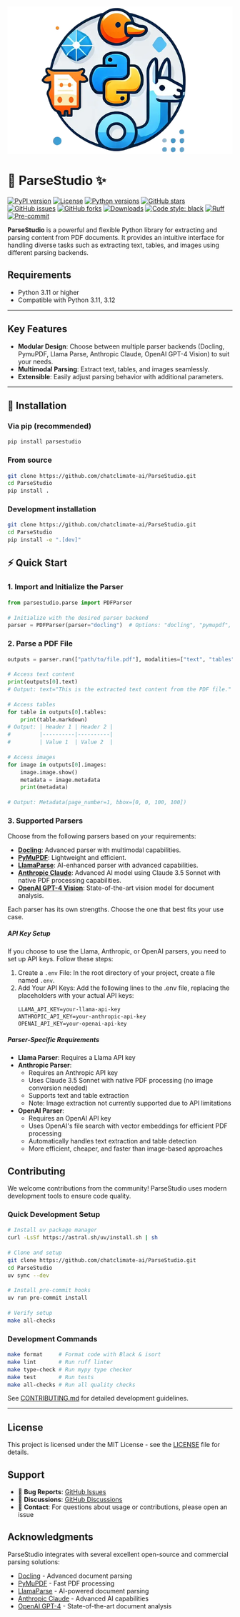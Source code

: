 ![ParseStudio Logo](./images/logo.webp)

# 📄 ParseStudio ✨

[![PyPI version](https://img.shields.io/pypi/v/parsestudio.svg)](https://pypi.org/project/parsestudio/)
[![License](https://img.shields.io/badge/license-MIT-blue.svg)](https://github.com/chatclimate-ai/ParseStudio/blob/main/LICENSE)
[![Python versions](https://img.shields.io/badge/python-3.11%2B-blue.svg)](https://www.python.org/downloads/)
[![GitHub stars](https://img.shields.io/github/stars/chatclimate-ai/ParseStudio.svg)](https://github.com/chatclimate-ai/ParseStudio/stargazers)
[![GitHub issues](https://img.shields.io/github/issues/chatclimate-ai/ParseStudio.svg)](https://github.com/chatclimate-ai/ParseStudio/issues)
[![GitHub forks](https://img.shields.io/github/forks/chatclimate-ai/ParseStudio.svg)](https://github.com/chatclimate-ai/ParseStudio/network)
[![Downloads](https://static.pepy.tech/badge/parsestudio)](https://pepy.tech/project/parsestudio)
[![Code style: black](https://img.shields.io/badge/code%20style-black-000000.svg)](https://github.com/psf/black)
[![Ruff](https://img.shields.io/endpoint?url=https://raw.githubusercontent.com/astral-sh/ruff/main/assets/badge/v2.json)](https://github.com/astral-sh/ruff)
[![Pre-commit](https://img.shields.io/badge/pre--commit-enabled-brightgreen?logo=pre-commit)](https://github.com/pre-commit/pre-commit)

**ParseStudio** is a powerful and flexible Python library for extracting and parsing content from PDF documents. It provides an intuitive interface for handling diverse tasks such as extracting text, tables, and images using different parsing backends.

## Requirements

- Python 3.11 or higher
- Compatible with Python 3.11, 3.12

---

## Key Features

- **Modular Design**: Choose between multiple parser backends (Docling, PymuPDF, Llama Parse, Anthropic Claude, OpenAI GPT-4 Vision) to suit your needs.
- **Multimodal Parsing**: Extract text, tables, and images seamlessly.
- **Extensible**: Easily adjust parsing behavior with additional parameters.

---

## 🚀 Installation

### Via pip (recommended)

```bash
pip install parsestudio
```

### From source

```bash
git clone https://github.com/chatclimate-ai/ParseStudio.git
cd ParseStudio
pip install .
```

### Development installation

```bash
git clone https://github.com/chatclimate-ai/ParseStudio.git
cd ParseStudio
pip install -e ".[dev]"
```

## ⚡ Quick Start

### 1. Import and Initialize the Parser

```python
from parsestudio.parse import PDFParser

# Initialize with the desired parser backend
parser = PDFParser(parser="docling")  # Options: "docling", "pymupdf", "llama", "anthropic", "openai"

```

### 2. Parse a PDF File

```python
outputs = parser.run(["path/to/file.pdf"], modalities=["text", "tables", "images"])

# Access text content
print(outputs[0].text)
# Output: text="This is the extracted text content from the PDF file."

# Access tables
for table in outputs[0].tables:
    print(table.markdown)
# Output: | Header 1 | Header 2 |
#         |----------|----------|
#         | Value 1  | Value 2  |

# Access images
for image in outputs[0].images:
    image.image.show()
    metadata = image.metadata
    print(metadata)

# Output: Metadata(page_number=1, bbox=[0, 0, 100, 100])
```

### 3. Supported Parsers

Choose from the following parsers based on your requirements:
- **[Docling](https://github.com/DS4SD/docling)**: Advanced parser with multimodal capabilities.
- **[PyMuPDF](https://github.com/pymupdf/PyMuPDF)**: Lightweight and efficient.
- **[LlamaParse](https://github.com/run-llama/llama_parse)**: AI-enhanced parser with advanced capabilities.
- **[Anthropic Claude](https://www.anthropic.com/claude)**: Advanced AI model using Claude 3.5 Sonnet with native PDF processing capabilities.
- **[OpenAI GPT-4 Vision](https://openai.com/gpt-4)**: State-of-the-art vision model for document analysis.

Each parser has its own strengths. Choose the one that best fits your use case.

##### API Key Setup

If you choose to use the Llama, Anthropic, or OpenAI parsers, you need to set up API keys. Follow these steps:

1. Create a `.env` File: In the root directory of your project, create a file named `.env`.
2. Add Your API Keys: Add the following lines to the .env file, replacing the placeholders with your actual API keys:
   ```
   LLAMA_API_KEY=your-llama-api-key
   ANTHROPIC_API_KEY=your-anthropic-api-key
   OPENAI_API_KEY=your-openai-api-key
   ```

##### Parser-Specific Requirements

- **Llama Parser**: Requires a Llama API key
- **Anthropic Parser**:
  - Requires an Anthropic API key
  - Uses Claude 3.5 Sonnet with native PDF processing (no image conversion needed)
  - Supports text and table extraction
  - Note: Image extraction not currently supported due to API limitations
- **OpenAI Parser**:
  - Requires an OpenAI API key
  - Uses OpenAI's file search with vector embeddings for efficient PDF processing
  - Automatically handles text extraction and table detection
  - More efficient, cheaper, and faster than image-based approaches

## Contributing

We welcome contributions from the community! ParseStudio uses modern development tools to ensure code quality.

### Quick Development Setup

```bash
# Install uv package manager
curl -LsSf https://astral.sh/uv/install.sh | sh

# Clone and setup
git clone https://github.com/chatclimate-ai/ParseStudio.git
cd ParseStudio
uv sync --dev

# Install pre-commit hooks
uv run pre-commit install

# Verify setup
make all-checks
```

### Development Commands

```bash
make format     # Format code with Black & isort
make lint       # Run ruff linter
make type-check # Run mypy type checker  
make test       # Run tests
make all-checks # Run all quality checks
```

See [CONTRIBUTING.md](CONTRIBUTING.md) for detailed development guidelines.

---

## License

This project is licensed under the MIT License - see the [LICENSE](LICENSE) file for details.

## Support

- 🐛 **Bug Reports**: [GitHub Issues](https://github.com/chatclimate-ai/ParseStudio/issues)
- 💬 **Discussions**: [GitHub Discussions](https://github.com/chatclimate-ai/ParseStudio/discussions)
- 📧 **Contact**: For questions about usage or contributions, please open an issue

## Acknowledgments

ParseStudio integrates with several excellent open-source and commercial parsing solutions:
- [Docling](https://github.com/DS4SD/docling) - Advanced document parsing
- [PyMuPDF](https://github.com/pymupdf/PyMuPDF) - Fast PDF processing
- [LlamaParse](https://github.com/run-llama/llama_parse) - AI-powered document parsing
- [Anthropic Claude](https://www.anthropic.com/claude) - Advanced AI capabilities
- [OpenAI GPT-4](https://openai.com/gpt-4) - State-of-the-art document analysis
